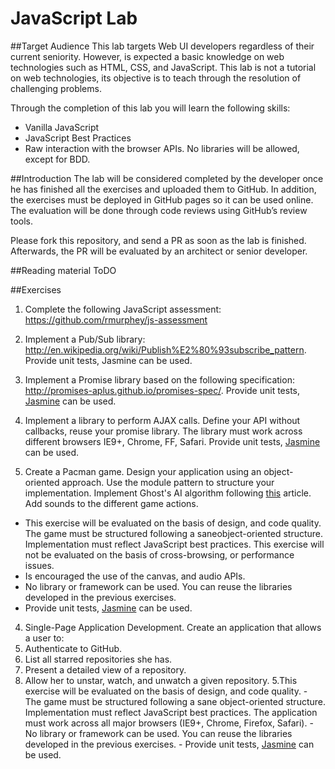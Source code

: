 JavaScript Lab
==============

##Target Audience
This lab targets Web UI developers regardless of their current seniority. However, is expected a basic knowledge on web technologies such as HTML, CSS, and JavaScript. This lab is not a tutorial on web technologies, its objective is to teach through the resolution of challenging problems.

Through the completion of this lab you will learn the following skills:
- Vanilla JavaScript
- JavaScript Best Practices
- Raw interaction with the browser APIs. No libraries will be allowed, except for BDD.

##Introduction
The lab will be considered completed by the developer once he has finished all the exercises and uploaded them to GitHub. In addition, the exercises must be deployed in GitHub pages so it can be used online. The evaluation will be done through code reviews using GitHub’s review tools.

Please fork this repository, and send a PR as soon as the lab is finished. Afterwards, the PR will be evaluated by an architect or senior developer.

##Reading material
ToDO

##Exercises
1. Complete the following JavaScript assessment: https://github.com/rmurphey/js-assessment

2. Implement a Pub/Sub library: http://en.wikipedia.org/wiki/Publish%E2%80%93subscribe_pattern. Provide unit tests, Jasmine can be used.

3. Implement a Promise library based on the following specification: http://promises-aplus.github.io/promises-spec/. Provide unit tests, [Jasmine](http://jasmine.github.io/2.0/introduction.html) can be used.

4. Implement a library to perform AJAX calls. Define your API without callbacks, reuse your promise library. The library must work across different browsers IE9+, Chrome, FF, Safari. Provide unit tests, [Jasmine](http://jasmine.github.io/2.0/introduction.html) can be used.

5. Create a Pacman game. Design your application using an object-oriented approach. Use the module pattern to structure your implementation. Implement Ghost's AI algorithm following [this](http://gameinternals.com/post/2072558330/understanding-pac-man-ghost-behavior) article. Add sounds to the different game actions.
  * This exercise will be evaluated on the basis of design, and code quality. The game must be structured following a saneobject-oriented structure. Implementation must reflect JavaScript best practices. This exercise will not be evaluated on the basis of cross-browsing, or performance issues.
  * Is encouraged the use of the canvas, and audio APIs. 
  * No library or framework can be used. You can reuse the libraries developed in the previous exercises.
  * Provide unit tests, [Jasmine](http://jasmine.github.io/2.0/introduction.html) can be used.

4. Single-Page Application Development. Create an application that allows a user to:
  1. Authenticate to GitHub.
  2. List all starred repositories she has.
  3. Present a detailed view of a repository.
  4. Allow her to unstar, watch, and unwatch a given repository.
  5.This exercise will be evaluated on the basis of design, and code quality. 
    - The game must be structured following a sane object-oriented structure. Implementation must reflect JavaScript best practices. The application must work across all major browsers (IE9+, Chrome, Firefox, Safari).
    - No library or framework can be used. You can reuse the libraries developed in the previous exercises.
    - Provide unit tests, [Jasmine](http://jasmine.github.io/2.0/introduction.html) can be used.
